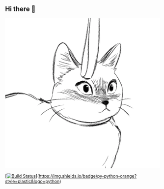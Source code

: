 ## Hi there 👋


<img src="https://github.com/Vitas-ai-ce/Vitas-ai-ce/blob/main/99px_ru_animacii_41920_koshka_s_chemto_igraet_na_belom_fone.gif" alt="The Unlimited" width="600">

[[![Build Status](https://travis-ci.org/spack/spack.svg?branch=develop)](https://travis-ci.org/spack/spack)](https://img.shields.io/badge/py-python-orange?style=plastic&logo=python)
                                                                                                              
                                                                                                            
